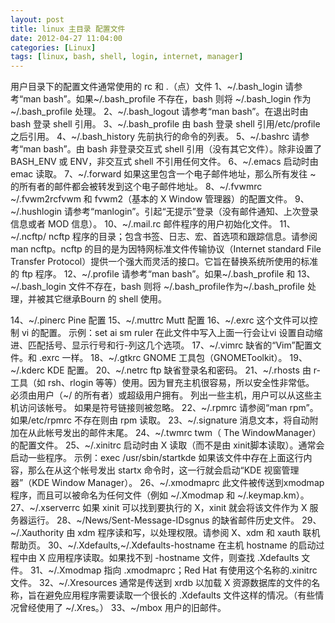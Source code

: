 ```yaml
---
layout: post
title: linux 主目录 配置文件
date: 2012-04-27 11:04:00
categories: [Linux]
tags: [linux, bash, shell, login, internet, manager]
---
```

用户目录下的配置文件通常使用的 rc 和 .（点）文件
1、~/.bash_login 请参考“man bash”。如果~/.bash_profile 不存在，bash 则将 ~/.bash_login 作为 ~/.bash_profile 处理。
2、~/.bash_logout 请参考“man bash”。在退出时由 bash 登录 shell 引用。
3、~/.bash_profile 由 bash 登录 shell 引用/etc/profile 之后引用。
4、~/.bash_history 先前执行的命令的列表。
5、~/.bashrc 请参考“man bash”。由 bash 非登录交互式 shell 引用（没有其它文件）。除非设置了 BASH_ENV 或 ENV，非交互式 shell 不引用任何文件。
6、~/.emacs 启动时由 emac 读取。
7、~/.forward 如果这里包含一个电子邮件地址，那么所有发往 ~ 的所有者的邮件都会被转发到这个电子邮件地址。
8、~/.fvwmrc ~/.fvwm2rcfvwm 和 fvwm2（基本的 X Window 管理器）的配置文件。
9、~/.hushlogin 请参考“manlogin”。引起“无提示”登录（没有邮件通知、上次登录信息或者 MOD 信息）。
10、~/.mail.rc 邮件程序的用户初始化文件。
11、~/.ncftp/ ncftp 程序的目录；包含书签、日志、宏、首选项和跟踪信息。请参阅 man ncftp。ncftp 的目的是为因特网标准文件传输协议（Internet standard File Transfer Protocol）提供一个强大而灵活的接口。它旨在替换系统所使用的标准的 ftp 程序。
12、~/.profile 请参考“man bash”。如果~/.bash_profile 和
13、~/.bash_login 文件不存在，bash 则将 ~/.bash_profile作为~/.bash_profile 处理，并被其它继承Bourn 的 shell 使用。

14、~/.pinerc Pine 配置
15、~/.muttrc Mutt 配置
16、~/.exrc 这个文件可以控制 vi 的配置。
示例：set ai sm ruler
在此文件中写入上面一行会让vi 设置自动缩进、匹配括号、显示行号和行-列这几个选项。
17、~/.vimrc 缺省的“Vim”配置文件。和 .exrc 一样。
18、~/.gtkrc GNOME 工具包（GNOMEToolkit）。
19、~/.kderc KDE 配置。
20、~/.netrc ftp 缺省登录名和密码。
21、~/.rhosts 由 r- 工具（如 rsh、rlogin 等等）使用。因为冒充主机很容易，所以安全性非常低。
必须由用户（~/ 的所有者）或超级用户拥有。
列出一些主机，用户可以从这些主机访问该帐号。
如果是符号链接则被忽略。
22、~/.rpmrc 请参阅“man rpm”。如果/etc/rpmrc 不存在则由 rpm 读取。
23、~/.signature 消息文本，将自动附加在从此帐号发出的邮件末尾。
24、~/.twmrc twm（ The WindowManager）的配置文件。
25、~/.xinitrc 启动时由 X 读取（而不是由 xinit脚本读取）。通常会启动一些程序。
示例：exec /usr/sbin/startkde
如果该文件中存在上面这行内容，那么在从这个帐号发出 startx 命令时，这一行就会启动“KDE 视窗管理器”（KDE Window Manager）。
26、~/.xmodmaprc 此文件被传送到xmodmap 程序，而且可以被命名为任何文件（例如 ~/.Xmodmap 和 ~/.keymap.km）。
27、~/.xserverrc 如果 xinit 可以找到要执行的 X，xinit 就会将该文件作为 X 服务器运行。
28、~/News/Sent-Message-IDsgnus 的缺省邮件历史文件。
29、~/.Xauthority 由 xdm 程序读和写，以处理权限。请参阅 X、xdm 和 xauth 联机帮助页。
30、~/.Xdefaults,~/.Xdefaults-hostname 在主机 hostname 的启动过程中由 X 应用程序读取。如果找不到 -hostname 文件，则查找 .Xdefaults 文件。
31、~/.Xmodmap 指向 .xmodmaprc；Red Hat 有使用这个名称的.xinitrc 文件。
32、~/.Xresources 通常是传送到 xrdb 以加载 X 资源数据库的文件的名称，旨在避免应用程序需要读取一个很长的 .Xdefaults 文件这样的情况。（有些情况曾经使用了 ~/.Xres。）
33、~/mbox 用户的旧邮件。
 
